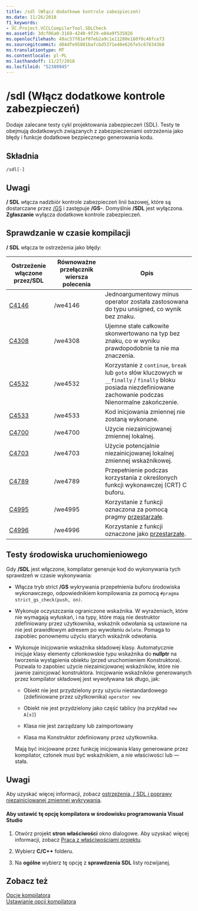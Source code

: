 ```yaml
---
title: /sdl (Włącz dodatkowe kontrole zabezpieczeń)
ms.date: 11/26/2018
f1_keywords:
- VC.Project.VCCLCompilerTool.SDLCheck
ms.assetid: 3dcf86a0-3169-4240-9f29-e04a9f535826
ms.openlocfilehash: 49ac57f81ef07eb2a9c1e11280e160f0c48fce73
ms.sourcegitcommit: d04dfe95801bafcbd5371e40e626fe5c678343b8
ms.translationtype: MT
ms.contentlocale: pl-PL
ms.lasthandoff: 11/27/2018
ms.locfileid: "52389945"
---
```

# <a name="sdl-enable-additional-security-checks"></a>/sdl (Włącz dodatkowe kontrole zabezpieczeń)

Dodaje zalecane testy cykl projektowania zabezpieczeń (SDL). Testy te obejmują dodatkowych związanych z zabezpieczeniami ostrzeżenia jako błędy i funkcje dodatkowe bezpiecznego generowania kodu.

## <a name="syntax"></a>Składnia

```
/sdl[-]
```

## <a name="remarks"></a>Uwagi

**/ SDL** włącza nadzbiór kontrole zabezpieczeń linii bazowej, które są dostarczane przez [/GS](../../build/reference/gs-buffer-security-check.md) i zastępuje **/GS-**. Domyślnie **/SDL** jest wyłączona. **Zgłaszanie** wyłącza dodatkowe kontrole zabezpieczeń.

## <a name="compile-time-checks"></a>Sprawdzanie w czasie kompilacji

**/ SDL** włącza te ostrzeżenia jako błędy:

|Ostrzeżenie włączone przez/SDL|Równoważne przełącznik wiersza polecenia|Opis|
|------------------------------|-------------------------------------|-----------------|
|[C4146](../../error-messages/compiler-warnings/compiler-warning-level-2-c4146.md)|/we4146|Jednoargumentowy minus operator została zastosowana do typu unsigned, co wynik bez znaku.|
|[C4308](../../error-messages/compiler-warnings/compiler-warning-level-2-c4308.md)|/we4308|Ujemne stałe całkowite skonwertowano na typ bez znaku, co w wyniku prawdopodobnie ta nie ma znaczenia.|
|[C4532](../../error-messages/compiler-warnings/compiler-warning-level-1-c4532.md)|/we4532|Korzystanie z `continue`, `break` lub `goto` słów kluczowych w `__finally` / `finally` bloku posiada niezdefiniowane zachowanie podczas Nienormalne zakończenie.|
|[C4533](../../error-messages/compiler-warnings/compiler-warning-level-1-c4533.md)|/we4533|Kod inicjowania zmiennej nie zostaną wykonane.|
|[C4700](../../error-messages/compiler-warnings/compiler-warning-level-1-and-level-4-c4700.md)|/we4700|Użycie niezainicjowanej zmiennej lokalnej.|
|[C4703](../../error-messages/compiler-warnings/compiler-warning-level-4-c4703.md)|/we4703|Użycie potencjalnie niezainicjowanej lokalnej zmiennej wskaźnikowej.|
|[C4789](../../error-messages/compiler-warnings/compiler-warning-level-1-c4789.md)|/we4789|Przepełnienie podczas korzystania z określonych funkcji wykonawczej (CRT) C buforu.|
|[C4995](../../error-messages/compiler-warnings/compiler-warning-level-3-c4995.md)|/we4995|Korzystanie z funkcji oznaczona za pomocą pragmy [przestarzałe](../../preprocessor/deprecated-c-cpp.md).|
|[C4996](../../error-messages/compiler-warnings/compiler-warning-level-3-c4996.md)|/we4996|Korzystanie z funkcji oznaczone jako [przestarzałe](../../cpp/deprecated-cpp.md).|

## <a name="runtime-checks"></a>Testy środowiska uruchomieniowego

Gdy **/SDL** jest włączone, kompilator generuje kod do wykonywania tych sprawdzeń w czasie wykonywania:

- Włącza tryb strict **/GS** wykrywania przepełnienia buforu środowiska wykonawczego, odpowiednikiem kompilowania za pomocą `#pragma strict_gs_check(push, on)`.

- Wykonuje oczyszczania ograniczone wskaźnika. W wyrażeniach, które nie wymagają wyłuskań, i na typy, które mają nie destruktor zdefiniowany przez użytkownika, wskaźnik odwołania są ustawione na nie jest prawidłowym adresem po wywołaniu `delete`. Pomaga to zapobiec ponownemu użyciu starych wskaźnik odwołania.

- Wykonuje inicjowanie wskaźnika składowej klasy. Automatycznie inicjuje klasy elementy członkowskie typu wskaźnika do **nullptr** na tworzenia wystąpienia obiektu (przed uruchomieniem Konstruktora). Pozwala to zapobiec użycie niezainicjowanej wskaźników, które nie jawnie zainicjować konstruktora. Inicjowanie wskaźników generowanych przez kompilator składowej jest wywoływana tak długo, jak:

  - Obiekt nie jest przydzielony przy użyciu niestandardowego (zdefiniowane przez użytkownika) `operator new`

  - Obiekt nie jest przydzielony jako część tablicy (na przykład `new A[x]`)

  - Klasa nie jest zarządzany lub zaimportowany

  - Klasa ma Konstruktor zdefiniowany przez użytkownika.

  Mają być inicjowane przez funkcję inicjowania klasy generowane przez kompilator, członek musi być wskaźnikiem, a nie właściwości lub — stała.

## <a name="remarks"></a>Uwagi

Aby uzyskać więcej informacji, zobacz [ostrzeżenia, / SDL i poprawy niezainicjowanej zmiennej wykrywania](https://cloudblogs.microsoft.com/microsoftsecure/2012/06/06/warnings-sdl-and-improving-uninitialized-variable-detection/).

#### <a name="to-set-this-compiler-option-in-the-visual-studio-development-environment"></a>Aby ustawić tę opcję kompilatora w środowisku programowania Visual Studio

1. Otwórz projekt **stron właściwości** okno dialogowe. Aby uzyskać więcej informacji, zobacz [Praca z właściwościami projektu](../../ide/working-with-project-properties.md).

1. Wybierz **C/C++** folderu.

1. Na **ogólne** wybierz tę opcję z **sprawdzenia SDL** listy rozwijanej.

## <a name="see-also"></a>Zobacz też

[Opcje kompilatora](../../build/reference/compiler-options.md)<br/>
[Ustawianie opcji kompilatora](../../build/reference/setting-compiler-options.md)